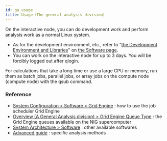 ```yaml
---
id: ga_usage
title: Usage（The general analysis division）
---
```


On the interactive node, you can do development work and perform analysis work as a normal Linux system.

- As for the development environment, etc., refer to "[the Development Environment and Libraries](/guides/software/#dev-environment-and-libraries)" on [the Software page](/guides/software).
- You can work on the interactive node for up to 3 days. You will be forcibly logged out after qlogin.

For calculations that take a long time or use a large CPU or memory, run them as batch jobs, parallel jobs, or array jobs on the compute node (compute node) with the qsub command.


### Reference

- [System Configuration > Software > Grid Engine](/guides/old_docs/software/JobScheduler/grid_engine) : how to use the job scheduler Grid Engine
- [Overview (A General Analysis division) > Grid Engine Queue Type](/guides/old_docs/ga_grid_engine_queue/) : the Grid Engine queues available on the NIG supercomputer
- [System Architecture > Software](/guides/software) : other available softwares
- [Advanced guide](/advanced_guides/topics/advanced_guide_2020-2022) : specific analysis methods
